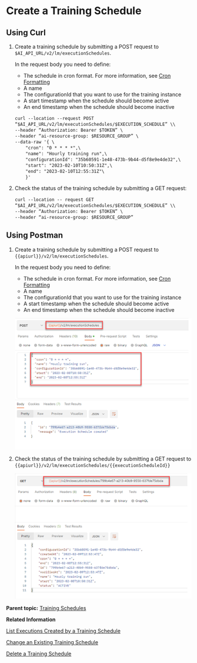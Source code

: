 <!-- loiobd409a9eabe14e2f87406f2d3b1ed772 -->

# Create a Training Schedule



<a name="loiobd409a9eabe14e2f87406f2d3b1ed772__section_rry_jtl_lwb"/>

## Using Curl

1.  Create a training schedule by submitting a POST request to `$AI_API_URL/v2/lm/executionSchedules`.

    In the request body you need to define:

    -   The schedule in cron format. For more information, see [Cron Formatting](https://pubs.opengroup.org/onlinepubs/9699919799/utilities/crontab.html) 
    -   A name
    -   The configurationId that you want to use for the training instance
    -   A start timestamp when the schedule should become active
    -   An end timestamp when the schedule should become inactive

    ```
    curl --location --request POST “$AI_API_URL/v2/lm/executionSchedules/$EXECUTION_SCHEDULE” \\
    --header “Authorization: Bearer $TOKEN” \
    --header “ai-resource-group: $RESOURCE_GROUP” \
    --data-raw '{ \
    	"cron": "0 * * * *",\
    	"name": "Hourly training run",\
    	"configurationId": "35b60591-1e48-473b-9b44-d5f8e9e4de32",\
    	"start": "2023-02-10T10:50:31Z",\
    	"end": "2023-02-10T12:55:31Z"\
    	}'
    ```

2.  Check the status of the training schedule by submitting a GET request:

    ```
    curl --location -- request GET “$AI_API_URL/v2/lm/executionSchedules/$EXECUTION_SCHEDULE” \\
    --header “Authorization: Bearer $TOKEN” \
    --header “ai-resource-group: $RESOURCE_GROUP”
    ```




<a name="loiobd409a9eabe14e2f87406f2d3b1ed772__section_y5h_3tl_lwb"/>

## Using Postman

1.  Create a training schedule by submitting a POST request to `{{apiurl}}/v2/lm/executionSchedules`.

    In the request body you need to define:

    -   The schedule in cron format. For more information, see [Cron Formatting](https://pubs.opengroup.org/onlinepubs/9699919799/utilities/crontab.html) 
    -   A name
    -   The configurationId that you want to use for the training instance
    -   A start timestamp when the schedule should become active
    -   An end timestamp when the schedule should become inactive

    ![](images/create_8935cd8.png)

2.  Check the status of the training schedule by submitting a GET request to `{{apiurl}}/v2/lm/executionSchedules/{{executionScheduleId}}`

    ![](images/createout_11bc47c.png)


**Parent topic:** [Training Schedules](training-schedules-2b702f8.md "")

**Related Information**  


[List Executions Created by a Training Schedule](list-executions-created-by-a-training-schedule-2c1ecfb.md "")

[Change an Existing Training Schedule](change-an-existing-training-schedule-18caf4b.md "")

[Delete a Training Schedule](delete-a-training-schedule-9dc25e1.md "")

